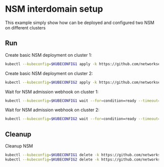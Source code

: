 # NSM interdomain setup


This example simply show how can be deployed and configured two NSM on different clusters

## Run

Create basic NSM deployment on cluster 1:

```bash
kubectl --kubeconfig=$KUBECONFIG1 apply -k https://github.com/networkservicemesh/deployments-k8s/examples/interdomain/nsm/cluster1?ref=9c6d37625a82c44491b5006c0c45a1b7b33d2276
```

Create basic NSM deployment on cluster 2:

```bash
kubectl --kubeconfig=$KUBECONFIG2 apply -k https://github.com/networkservicemesh/deployments-k8s/examples/interdomain/nsm/cluster2?ref=9c6d37625a82c44491b5006c0c45a1b7b33d2276
```

Wait for NSM admission webhook on cluster 1:

```bash
kubectl --kubeconfig=$KUBECONFIG1 wait --for=condition=ready --timeout=1m pod -n nsm-system -l app=admission-webhook-k8s
```

Wait for NSM admission webhook on cluster 2:

```bash
kubectl --kubeconfig=$KUBECONFIG2 wait --for=condition=ready --timeout=1m pod -n nsm-system -l app=admission-webhook-k8s
```

## Cleanup

Cleanup NSM
```bash
kubectl --kubeconfig=$KUBECONFIG1 delete -k https://github.com/networkservicemesh/deployments-k8s/examples/interdomain/nsm/cluster1?ref=9c6d37625a82c44491b5006c0c45a1b7b33d2276
kubectl --kubeconfig=$KUBECONFIG2 delete -k https://github.com/networkservicemesh/deployments-k8s/examples/interdomain/nsm/cluster2?ref=9c6d37625a82c44491b5006c0c45a1b7b33d2276
```
